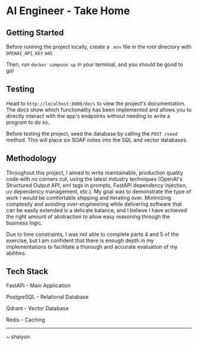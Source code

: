 # AI Engineer - Take Home

## Getting Started

Before running the project locally, create a `.env` file in the root directory with `OPENAI_API_KEY` set.

Then, run `docker compose up` in your terminal, and you should be good to go!

## Testing

Head to `http://localhost:8000/docs` to view the project's documentation. The docs show which functionality has been implemented and allows you to directly interact with the app's endpoints without needing to write a program to do so.

Before testing the project, seed the database by calling the `POST /seed` method. This will place six SOAP notes into the SQL and vector databases.

## Methodology

Throughout this project, I aimed to write maintainable, production quality code with no corners cut, using the latest industry techniques (OpenAI's Structured Output API, xml tags in prompts, FastAPI dependency injection, uv dependency management, etc.). My goal was to demonstrate the type of work I would be comfortable shipping and iterating over. Minimizing complexity and avoiding over-engineering while delivering software that can be easily extended is a delicate balance, and I believe I have achieved the right amount of abstraction to allow easy reasoning through the business logic.

Due to time constraints, I was not able to complete parts 4 and 5 of the exercise, but I am confident that there is enough depth in my implementations to facilitate a thorough and accurate evaluation of my abilities.

## Tech Stack

FastAPI - Main Application

PostgreSQL - Relational Database

Qdrant - Vector Database

Redis - Caching

---

~ shaiyon
